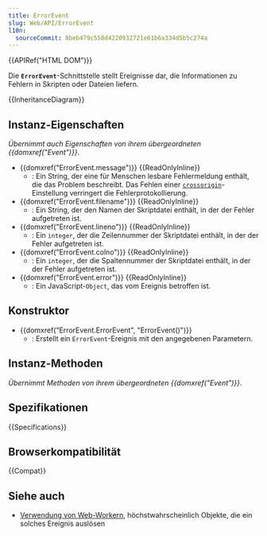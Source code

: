 ```yaml
---
title: ErrorEvent
slug: Web/API/ErrorEvent
l10n:
  sourceCommit: 8beb479c558d4220932721e61b6a334d5b5c274a
---
```


{{APIRef("HTML DOM")}}

Die **`ErrorEvent`**-Schnittstelle stellt Ereignisse dar, die Informationen zu Fehlern in Skripten oder Dateien liefern.

{{InheritanceDiagram}}

## Instanz-Eigenschaften

_Übernimmt auch Eigenschaften von ihrem übergeordneten {{domxref("Event")}}_.

- {{domxref("ErrorEvent.message")}} {{ReadOnlyInline}}
  - : Ein String, der eine für Menschen lesbare Fehlermeldung enthält, die das Problem beschreibt. Das Fehlen einer [`crossorigin`](/de/docs/Web/HTML/Attributes/crossorigin)-Einstellung verringert die Fehlerprotokollierung.
- {{domxref("ErrorEvent.filename")}} {{ReadOnlyInline}}
  - : Ein String, der den Namen der Skriptdatei enthält, in der der Fehler aufgetreten ist.
- {{domxref("ErrorEvent.lineno")}} {{ReadOnlyInline}}
  - : Ein `integer`, der die Zeilennummer der Skriptdatei enthält, in der der Fehler aufgetreten ist.
- {{domxref("ErrorEvent.colno")}} {{ReadOnlyInline}}
  - : Ein `integer`, der die Spaltennummer der Skriptdatei enthält, in der der Fehler aufgetreten ist.
- {{domxref("ErrorEvent.error")}} {{ReadOnlyInline}}
  - : Ein JavaScript-`Object`, das vom Ereignis betroffen ist.

## Konstruktor

- {{domxref("ErrorEvent.ErrorEvent", "ErrorEvent()")}}
  - : Erstellt ein `ErrorEvent`-Ereignis mit den angegebenen Parametern.

## Instanz-Methoden

_Übernimmt Methoden von ihrem übergeordneten {{domxref("Event")}}_.

## Spezifikationen

{{Specifications}}

## Browserkompatibilität

{{Compat}}

## Siehe auch

- [Verwendung von Web-Workern](/de/docs/Web/API/Web_Workers_API/Using_web_workers), höchstwahrscheinlich Objekte, die ein solches Ereignis auslösen
